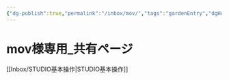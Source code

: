 ```yaml
---
{"dg-publish":true,"permalink":"/inbox/mov/","tags":"gardenEntry","dgHomeLink":true,"dgPassFrontmatter":false}
---
```



# mov様専用_共有ページ

[[Inbox/STUDIO基本操作|STUDIO基本操作]]


